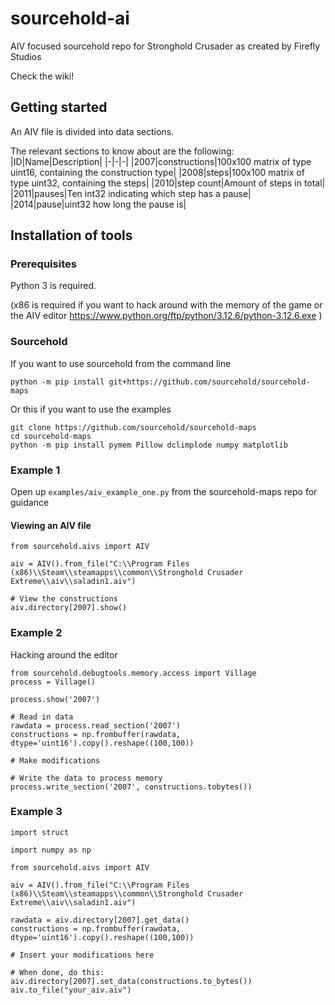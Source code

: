 # sourcehold-ai
AIV focused sourcehold repo for Stronghold Crusader as created by Firefly Studios

Check the wiki!


## Getting started

An AIV file is divided into data sections.

The relevant sections to know about are the following:
|ID|Name|Description|
|-|-|-|
|2007|constructions|100x100 matrix of type uint16, containing the construction type|
|2008|steps|100x100 matrix of type uint32, containing the steps|
|2010|step count|Amount of steps in total|
|2011|pauses|Ten int32 indicating which step has a pause|
|2014|pause|uint32 how long the pause is|


## Installation of tools

### Prerequisites
Python 3 is required.

(x86 is required if you want to hack around with the memory of the game or the AIV editor https://www.python.org/ftp/python/3.12.6/python-3.12.6.exe )

### Sourcehold
If you want to use sourcehold from the command line
```cmd=
python -m pip install git+https://github.com/sourcehold/sourcehold-maps
```

Or this if you want to use the examples
```cmd=
git clone https://github.com/sourcehold/sourcehold-maps
cd sourcehold-maps
python -m pip install pymem Pillow dclimplode numpy matplotlib
```


### Example 1
Open up `examples/aiv_example_one.py` from the sourcehold-maps repo for guidance

#### Viewing an AIV file
```python=
from sourcehold.aivs import AIV

aiv = AIV().from_file("C:\\Program Files (x86)\\Steam\\steamapps\\common\\Stronghold Crusader Extreme\\aiv\\saladin1.aiv")

# View the constructions
aiv.directory[2007].show()
```

### Example 2
Hacking around the editor
```python=
from sourcehold.debugtools.memory.access import Village
process = Village()

process.show('2007')

# Read in data
rawdata = process.read_section('2007')
constructions = np.frombuffer(rawdata, dtype='uint16').copy().reshape((100,100))

# Make modifications

# Write the data to process memory
process.write_section('2007', constructions.tobytes())
```

### Example 3
```py=
import struct

import numpy as np

from sourcehold.aivs import AIV

aiv = AIV().from_file("C:\\Program Files (x86)\\Steam\\steamapps\\common\\Stronghold Crusader Extreme\\aiv\\saladin1.aiv")

rawdata = aiv.directory[2007].get_data()
constructions = np.frombuffer(rawdata, dtype='uint16').copy().reshape((100,100))

# Insert your modifications here

# When done, do this:
aiv.directory[2007].set_data(constructions.to_bytes())
aiv.to_file("your_aiv.aiv")
```
